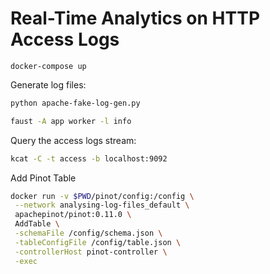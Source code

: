 # Real-Time Analytics on HTTP Access Logs

```
docker-compose up
```

Generate log files:

```bash
python apache-fake-log-gen.py
```

```bash
faust -A app worker -l info
```

Query the access logs stream:

```bash
kcat -C -t access -b localhost:9092
```

Add Pinot Table

```bash
docker run -v $PWD/pinot/config:/config \
 --network analysing-log-files_default \
 apachepinot/pinot:0.11.0 \
 AddTable \
 -schemaFile /config/schema.json \
 -tableConfigFile /config/table.json \
 -controllerHost pinot-controller \
 -exec
 ```
